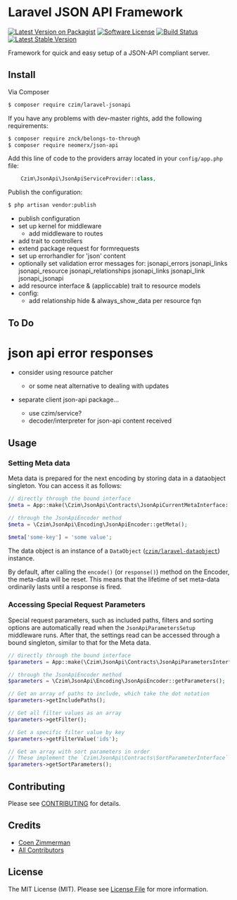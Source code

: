 # Laravel JSON API Framework

[![Latest Version on Packagist][ico-version]][link-packagist]
[![Software License][ico-license]](LICENSE.md)
[![Build Status](https://travis-ci.org/czim/laravel-jsonapi.svg?branch=master)](https://travis-ci.org/czim/laravel-jsonapi)
[![Latest Stable Version](http://img.shields.io/packagist/v/czim/laravel-jsonapi.svg)](https://packagist.org/packages/czim/laravel-jsonapi)

Framework for quick and easy setup of a JSON-API compliant server.


## Install

Via Composer

``` bash
$ composer require czim/laravel-jsonapi
```

If you have any problems with dev-master rights, add the following requirements:

``` bash
$ composer require znck/belongs-to-through
$ composer require neomerx/json-api
```

Add this line of code to the providers array located in your `config/app.php` file:

```php
    Czim\JsonApi\JsonApiServiceProvider::class,
```

Publish the configuration:

``` bash
$ php artisan vendor:publish
```

- publish configuration
- set up kernel for middleware
    - add middleware to routes
- add trait to controllers
- extend package request for formrequests
- set up errorhandler for 'json' content
- optionally set validation error messages for:
    jsonapi_errors
    jsonapi_links
    jsonapi_resource
    jsonapi_relationships
    jsonapi_links
    jsonapi_link
    jsonapi_jsonapi
- add resource interface & (appliccable) trait to resource models 
- config:
    - add relationship hide & always_show_data per resource fqn

## To Do

# json api error responses
- consider using resource patcher
    - or some neat alternative to dealing with updates

- separate client json-api package...
    - use czim/service?
    - decoder/interpreter for json-api content received


## Usage

### Setting Meta data

Meta data is prepared for the next encoding by storing data in a dataobject singleton.
You can access it as follows:

```php
// directly through the bound interface
$meta = App::make(\Czim\JsonApi\Contracts\JsonApiCurrentMetaInterface::class);

// through the JsonApiEncoder method
$meta = \Czim\JsonApi\Encoding\JsonApiEncoder::getMeta();

$meta['some-key'] = 'some value';
```

The data object is an instance of a `DataObject` ([`czim/laravel-dataobject`](https://github.com/czim/laravel-dataobject)) instance.

By default, after calling the `encode()` (or `response()`) method on the Encoder, the meta-data will be reset.
This means that the lifetime of set meta-data ordinarily lasts until a response is fired.   


### Accessing Special Request Parameters

Special request parameters, such as included paths, filters and sorting options are automatically read when the `JsonApiParametersSetup` middleware runs. After that, the settings read can be accessed through a bound singleton, similar to that for the Meta data.

```php
// directly through the bound interface
$parameters = App::make(\Czim\JsonApi\Contracts\JsonApiParametersInterface::class);

// through the JsonApiEncoder method
$parameters = \Czim\JsonApi\Encoding\JsonApiEncoder::getParameters();

// Get an array of paths to include, which take the dot notation
$parameters->getIncludePaths();

// Get all filter values as an array
$parameters->getFilter();

// Get a specific filter value by key
$parameters->getFilterValue('ids');

// Get an array with sort parameters in order
// These implement the `Czim\JsonApi\Contracts\SortParameterInterface`
$parameters->getSortParameters();
```

## Contributing

Please see [CONTRIBUTING](CONTRIBUTING.md) for details.


## Credits

- [Coen Zimmerman][link-author]
- [All Contributors][link-contributors]

## License

The MIT License (MIT). Please see [License File](LICENSE.md) for more information.

[ico-version]: https://img.shields.io/packagist/v/czim/laravel-jsonapi.svg?style=flat-square
[ico-license]: https://img.shields.io/badge/license-MIT-brightgreen.svg?style=flat-square
[ico-downloads]: https://img.shields.io/packagist/dt/czim/laravel-jsonapi.svg?style=flat-square

[link-packagist]: https://packagist.org/packages/czim/laravel-jsonapi
[link-downloads]: https://packagist.org/packages/czim/laravel-jsonapi
[link-author]: https://github.com/czim
[link-contributors]: ../../contributors
